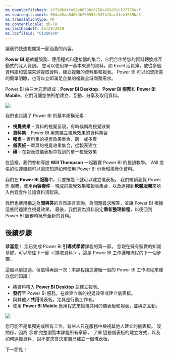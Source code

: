 ```yaml
---
ms.openlocfilehash: b7f2dbd4fa58e86598c0258c432d31cf2f775ecf
ms.sourcegitcommit: 60dad5aa0d85db790553e537bf8ac34ee3289ba3
ms.translationtype: MT
ms.contentlocale: zh-TW
ms.lasthandoff: 05/29/2019
ms.locfileid: "61260140"
---
```

讓我們快速檢閱第一節涵蓋的內容。

**Power BI** 是軟體服務、應用程式和連接器的集合，它們合作將您的資料轉換成互動式的深入資訊。 您可以使用單一基本來源的資料，如 Excel 活頁簿，或從多個資料庫和雲端來源提取資料，建立複雜的資料集和報表。 Power BI 可以如您所需的簡單明瞭，也可以立即滿足企業的複雜全域商務需求。

Power BI 由三大元素組成：**Power BI Desktop**、**Power BI 服務**和 **Power BI Mobile**，它們可讓您依所想建立、互動、分享及取用資料。

![](media/0-4-summary-of-intro-to-power-bi/c0a4_1.png)

我們也討論了 Power BI 的基本建構元素︰

* **視覺效果** – 資料的視覺呈現，有時候稱為視覺效果
* **資料集** – Power BI 用來建立視覺效果的資料集合
* **報表** – 資料集的視覺效果集合，跨一或多頁
* **儀表板** – 單頁的視覺效果集合，從報表建立
* **磚** – 在報表或儀表板中找到的單一視覺效果

在這裡，我們會和導遊 **Will Thompson** 一起觀賞 Power BI 的視訊教學。 Will 提供的快速概觀可以讓您知道如何使用 Power BI 分析和視覺化資料。

<!---
In **Power BI Desktop**, we connected to a basic Excel file, created visualizations, then published those visualizations to the service. Even if you use Power BI only with your Excel workbooks, you can gain amazing visual insights with those Excel workbooks, and both interact and share it in ways never before possible.
-->
我們在 **Power BI 服務**中，只要按幾下就可以建立儀表板。 我們繼續瀏覽 Power BI 服務，使用**內容套件** – 現成的視覺效果和報表集合，以及連接到**軟體服務**來填入內容套件並讓資料活起來。

我們也使用稱之為**問與答**的自然語言查詢，為問題尋求解答，並讓 Power BI 根據這些問題建立視覺效果。 最後，我們要為資料設定**重新整理排程**，以便回到 Power BI 服務時擁有全新的資料。

## <a name="next-steps"></a>後續步驟
**恭喜您！** 您已完成 Power BI **引導式學習**課程的第一節。 您現在擁有堅實的知識基礎，可以前往下一節 ＜擷取資料＞  ，這是 Power BI 工作邏輯流程的下一個步驟。

這個以前提過，但值得再說一次︰本課程讓您遵循一般的 Power BI 工作流程來建立您的知識︰

* 將資料帶入 **Power BI Desktop** 並建立報表。
* **發行**至 Power BI 服務，在此建立新的視覺效果或建立儀表板。
* 與其他人**共用**儀表板，尤其是行動工作者。
* 使用 **Power BI Mobile** 應用程式來檢視共用的儀表板和報表，並與之互動。

![](media/0-4-summary-of-intro-to-power-bi/c0a1_1.png)

您可能不是單獨完成所有工作，有些人只在服務中檢視其他人建立的儀表板。 沒關係，因為 *您會* 完整瀏覽本課程所有章節， *了解* 這些儀表板的建立方式，以及如何連接資料... 說不定您會決定自己建立一個儀表板。

下一節見！

